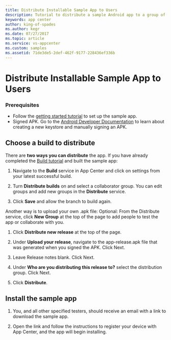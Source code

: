 ```yaml
---
title: Distribute Installable Sample App to Users
description: Tutorial to distribute a sample Android app to a group of users in App Center.
keywords: app center
author: king-of-spades
ms.author: kegr
ms.date: 07/27/2017
ms.topic: article
ms.service: vs-appcenter
ms.custom: samples
ms.assetid: 71de3de5-2def-462f-9177-228436ef336b
---
```


# Distribute Installable Sample App to Users
### Prerequisites
- Follow the [getting started tutorial](getting-started.md) to set up the sample app.
- Signed APK. Go to the [Android Developer Documentation](https://developer.android.com/studio/index.html) to learn about creating a new keystore and manually signing an APK.


## Choose a build to distribute
There are **two ways you can distribute** the app.
If you have already completed the [Build tutorial](build.md) and built the sample app:
1. Navigate to the **Build** service in App Center and click on settings from your latest successful build.

2. Turn **Distribute builds** on and select a collaborator group. You can edit groups and add new groups in the **Distribute** service.

3. Click **Save** and allow the branch to build again.


Another way is to upload your own .apk file:
Optional: From the Distribute service, click **New Group** at the top of the page to add people to test the app or collaborate with you.
1. Click **Distribute new release** at the top of the page.

2. Under **Upload your release**, navigate to the app-release.apk file that was generated when you signed the APK. Click Next.  

3. Leave Release notes blank. Click Next.

4. Under **Who are you distributing this release to?** select the distribution group. Click Next.

5. Click **Distribute**.


## Install the sample app
1. You, and all other specified testers, should receive an email with a link to download the sample app.

2. Open the link and follow the instructions to register your device with App Center, and the app will begin installing.
